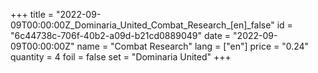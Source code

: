 +++
title = "2022-09-09T00:00:00Z_Dominaria_United_Combat_Research_[en]_false"
id = "6c44738c-706f-40b2-a09d-b21cd0889049"
date = "2022-09-09T00:00:00Z"
name = "Combat Research"
lang = ["en"]
price = "0.24"
quantity = 4
foil = false
set = "Dominaria United"
+++
